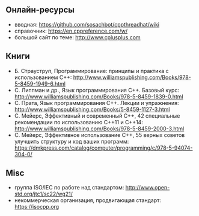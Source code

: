 ## Онлайн-ресурсы

- вводная: <https://github.com/sosachbot/cppthreadhat/wiki>
- справочник: <https://en.cppreference.com/w/>
- большой сайт по теме: <http://www.cplusplus.com>

## Книги

- Б. Страуструп, Программирование: принципы и практика с использованием C++: <http://www.williamspublishing.com/Books/978-5-8459-1949-6.html>
- С. Липпман и др., Язык программирования C++. Базовый курс: <http://www.williamspublishing.com/Books/978-5-8459-1839-0.html>
- С. Прата, Язык программирования C++. Лекции и упражнения: <http://www.williamspublishing.com/Books/5-8459-1127-3.html>
- С. Мейерс, Эффективный и современный С++, 42 специальные рекомендации по использованию C++11 и C++14: <http://www.williamspublishing.com/Books/978-5-8459-2000-3.html>
- С. Мейерс, Эффективное использование C++, 55 верных советов улучшить структуру и код ваших программ: <https://dmkpress.com/catalog/computer/programming/c/978-5-94074-304-0/>

## Misc

- группа ISO/IEC по работе над стандартом: <http://www.open-std.org/jtc1/sc22/wg21/>
- некоммерческая организация, продвигающая стандарт: <https://isocpp.org>
